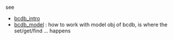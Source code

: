 see

- [bcdb_intro](bcdb_intro.md)
- [bcdb_model](bcdb_model.md)  :   how to work with model obj of bcdb, is where the set/get/find ... happens